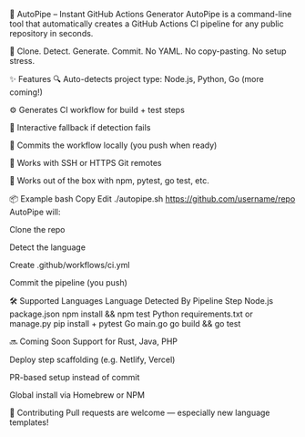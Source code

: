 🧩 AutoPipe – Instant GitHub Actions Generator
AutoPipe is a command-line tool that automatically creates a GitHub Actions CI pipeline for any public repository in seconds.

🎯 Clone. Detect. Generate. Commit.
No YAML. No copy-pasting. No setup stress.

✨ Features
🔍 Auto-detects project type: Node.js, Python, Go (more coming!)

⚙️ Generates CI workflow for build + test steps

💬 Interactive fallback if detection fails

💾 Commits the workflow locally (you push when ready)

🔐 Works with SSH or HTTPS Git remotes

🧪 Works out of the box with npm, pytest, go test, etc.

📦 Example
bash
Copy
Edit
./autopipe.sh https://github.com/username/repo
AutoPipe will:

Clone the repo

Detect the language

Create .github/workflows/ci.yml

Commit the pipeline (you push)

🛠 Supported Languages
Language	Detected By	Pipeline Step
Node.js	package.json	npm install && npm test
Python	requirements.txt or manage.py	pip install + pytest
Go	main.go	go build && go test

🔜 Coming Soon
Support for Rust, Java, PHP

Deploy step scaffolding (e.g. Netlify, Vercel)

PR-based setup instead of commit

Global install via Homebrew or NPM

🤝 Contributing
Pull requests are welcome — especially new language templates!
